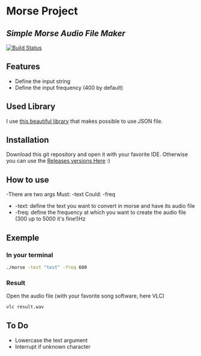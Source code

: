 # Morse Project
## _Simple Morse Audio File Maker_

[![Build Status](https://travis-ci.org/joemccann/dillinger.svg?branch=master)](https://travis-ci.org/joemccann/dillinger)

## Features
- Define the input string
- Define the input frequency (400 by default)

## Used Library
I use [this beautiful library](https://github.com/nlohmann/json) that makes possible to use JSON file. 

## Installation
Download this git repository and open it with your favorite IDE.
Otherwise you can use the [Releases versions Here](https://github.com/EquinetPaul/morse/releases/tag/ubuntuLinuxRealease) :)

## How to use
-There are two args
Must: -text
Could: -freq
- -text:
  define the text you want to convert in morse and have its audio file
- -freq:
  define the frequency at which you want to create the audio file (300 up to 5000 it's fine!)Hz
## Exemple
### In your terminal
```sh
./morse -text "test" -freq 600
```
### Result
Open the audio file (with your favorite song software, here VLC)
```sh
vlc result.wav
```
## To Do
- Lowercase the text argument
- Interrupt if unknown character
